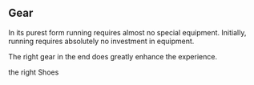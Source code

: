 ## Gear
In its purest form running requires almost no special equipment.
Initially, running requires absolutely no investment in equipment.



The right gear in the end does greatly enhance the experience. 

the right Shoes
